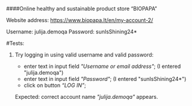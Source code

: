 ####Online healthy and sustainable product store “BIOPAPA”

Website address: https://www.biopapa.lt/en/my-account-2/

Username: julija.demoqa
Password: sunIsShining24*

#Tests:
1. Try logging in using valid username and valid password:
    * enter text in input field *"Username or email address"*; (I entered "julija.demoqa")
    * enter text in input field *"Password"*; (I entered "sunIsShining24*")
    * click on button *“LOG IN”*;
      
   Expected: correct account name *"julija.demoqa"* appears.